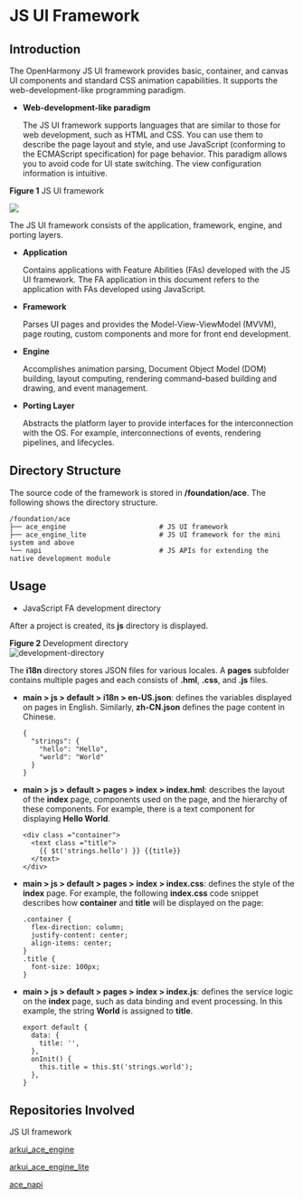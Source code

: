 # JS UI Framework<a name="EN-US_TOPIC_0000001087318673"></a>

## Introduction<a name="section11660541593"></a>

The OpenHarmony JS UI framework provides basic, container, and canvas UI components and standard CSS animation capabilities. It supports the web-development-like programming paradigm.

-   **Web-development-like paradigm**

    The JS UI framework supports languages that are similar to those for web development, such as HTML and CSS. You can use them to describe the page layout and style, and use JavaScript \(conforming to the ECMAScript specification\) for page behavior. This paradigm allows you to avoid code for UI state switching. The view configuration information is intuitive.


**Figure  1**  JS UI framework<a name="fig15956152211427"></a>  


![](figures/en-us_image_0000001077953992.png)

The JS UI framework consists of the application, framework, engine, and porting layers.

-   **Application**

    Contains applications with Feature Abilities \(FAs\) developed with the JS UI framework. The FA application in this document refers to the application with FAs developed using JavaScript.

-   **Framework**

    Parses UI pages and provides the Model-View-ViewModel \(MVVM\), page routing, custom components and more for front end development.

-   **Engine**

    Accomplishes animation parsing, Document Object Model \(DOM\) building, layout computing, rendering command–based building and drawing, and event management.

-   **Porting Layer**

    Abstracts the platform layer to provide interfaces for the interconnection with the OS. For example, interconnections of events, rendering pipelines, and lifecycles.


## Directory Structure<a name="section179173014915"></a>

The source code of the framework is stored in  **/foundation/ace**. The following shows the directory structure.

```
/foundation/ace
├── ace_engine                       # JS UI framework
├── ace_engine_lite                  # JS UI framework for the mini system and above
└── napi                             # JS APIs for extending the native development module
```

## Usage<a name="section1711605017917"></a>

-   JavaScript FA development directory

After a project is created, its  **js**  directory is displayed.

**Figure  2**  Development directory<a name="fig343917486112"></a>  
![](figures/development-directory.png "development-directory")

The  **i18n**  directory stores JSON files for various locales. A  **pages**  subfolder contains multiple pages and each consists of  **.hml**,  **.css**, and  **.js**  files.

-   **main \> js \> default \> i18n \> en-US.json**: defines the variables displayed on pages in English. Similarly,  **zh-CN.json**  defines the page content in Chinese.

    ```
    {
      "strings": {
        "hello": "Hello",
        "world": "World"
      }
    }
    ```

-   **main \> js \> default \> pages \> index \> index.hml**: describes the layout of the  **index**  page, components used on the page, and the hierarchy of these components. For example, there is a text component for displaying  **Hello World**.

    ```
    <div class ="container">
      <text class ="title">
        {{ $t('strings.hello') }} {{title}}
      </text>
    </div>
    ```

-   **main \> js \> default \> pages \> index \> index.css**: defines the style of the  **index**  page. For example, the following  **index.css**  code snippet describes how  **container**  and  **title**  will be displayed on the page:

    ```
    .container {
      flex-direction: column;
      justify-content: center;
      align-items: center;
    }
    .title {
      font-size: 100px;
    }
    ```

-   **main \> js \> default \> pages \> index \> index.js**: defines the service logic on the  **index**  page, such as data binding and event processing. In this example, the string  **World**  is assigned to  **title**.

    ```
    export default {
      data: {
        title: '',
      },
      onInit() {
        this.title = this.$t('strings.world');
      },
    }
    ```


## Repositories Involved<a name="section1599816111011"></a>

JS UI framework

[arkui\_ace\_engine](https://gitee.com/openharmony/arkui_ace_engine)

[arkui\_ace\_engine\_lite](https://gitee.com/openharmony/arkui_ace_engine_lite)

[ace\_napi](https://gitee.com/openharmony/ace_napi)

